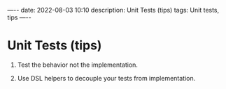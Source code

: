 —--
date: 2022-08-03 10:10
description: Unit Tests (tips)
tags: Unit tests, tips
—--
# Unit Tests (tips)

1. Test the behavior not the implementation.

2. Use DSL helpers to decouple your tests from implementation.